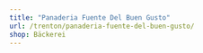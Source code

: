```yaml
---
title: "Panaderia Fuente Del Buen Gusto"
url: /trenton/panaderia-fuente-del-buen-gusto/
shop: Bäckerei
---
```

